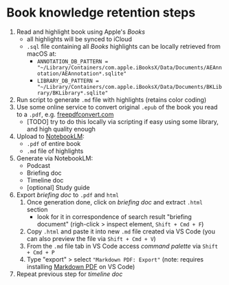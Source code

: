 # Book knowledge retention steps

1. Read and highlight book using Apple's _Books_
   - all highlights will be synced to iCloud
   - ```.sql``` file containing all _Books_ highlights can be locally retrieved from macOS at:
     - ```ANNOTATION_DB_PATTERN = "~/Library/Containers/com.apple.iBooksX/Data/Documents/AEAnnotation/AEAnnotation*.sqlite"```
     - ```LIBRARY_DB_PATTERN = "~/Library/Containers/com.apple.iBooksX/Data/Documents/BKLibrary/BKLibrary*.sqlite"```
2. Run script to generate ```.md``` file with highlights (retains color coding)
3. Use some online service to convert original ```.epub``` of the book you read to a ```.pdf```, e.g. [freepdfconvert.com](https://www.freepdfconvert.com/epub-to-pdf)
   - [TODO] try to do this locally via scripting if easy using some library, and high quality enough
4. Upload to [NotebookLM](https://notebooklm.google.com):
   - ```.pdf``` of entire book
   - ```.md``` file of highlights
5. Generate via NotebookLM:
   - Podcast
   - Briefing doc
   - Timeline doc
   - [optional] Study guide
6. Export _briefing doc_ to ```.pdf``` and ```html```
   1. Once generation done, click on _briefing doc_ and extract ```.html``` section
      - look for it in correspondence of search result "briefing document" (righ-click > inspect element, ```Shift + Cmd + F```)
   2. Copy ```.html``` and paste it into new ```.md``` file created via VS Code (you can also preview the file via ```Shift + Cmd + V```)
   3. From the ```.md``` file tab in VS Code access _command palette_ via ```Shift + Cmd + P```
   4. Type "export" > select ```"Markdown PDF: Export"``` (note: requires installing [Markdown PDF](https://marketplace.visualstudio.com/items?itemName=yzane.markdown-pdf) on VS Code)
7. Repeat previous step for _timeline doc_